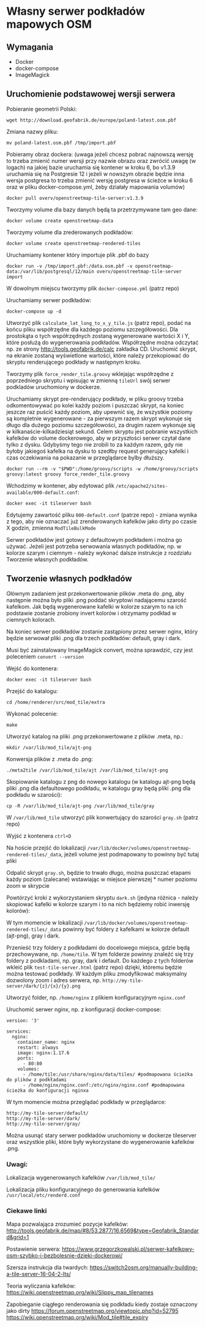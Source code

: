 # Własny serwer podkładów mapowych OSM

## Wymagania 
- Docker
- docker-compose
- ImageMagick

## Uruchomienie podstawowej wersji serwera

Pobieranie geometrii Polski:
```
wget http://download.geofabrik.de/europe/poland-latest.osm.pbf
```

Zmiana nazwy pliku:
```
mv poland-latest.osm.pbf /tmp/import.pbf
```

Pobieramy obraz dockera: (uwaga jeżeli chcesz pobrać najnowszą wersję to trzeba zmienić numer wersji przy nazwie obrazu oraz zwrócić uwagę (w logach) na jakiej bazie uruchamia się kontener w kroku 6, bo v1.3.9 uruchamia się na Postgresie 12 i jeżeli w nowszym obrazie będzie inna wersja postgresa to trzeba zmienić wersję postgresa w ścieżce w kroku 6 oraz w pliku docker-compose.yml, żeby działały mapowania volumów)
```
docker pull overv/openstreetmap-tile-server:v1.3.9
``` 

Tworzymy volume dla bazy danych będą ta przetrzymywane tam geo dane:
```
docker volume create openstreetmap-data
```

Tworzymy volume dla zrederowanych podkładów:
```
docker volume create openstreetmap-rendered-tiles
```

Uruchamiamy kontener który importuje plik .pbf do bazy
```
docker run -v /tmp/import.pbf:/data.osm.pbf -v openstreetmap-data:/var/lib/postgresql/12/main overv/openstreetmap-tile-server import
```

W dowolnym miejscu tworzymy plik `docker-compose.yml` (patrz repo)

Uruchamiamy serwer podkładów:
```
docker-compose up -d
```

Utworzyć plik `calculate_lat_long_to_x_y_tile.js` (patrz repo), podać na końcu pliku współrzędne dla każdego poziomu szczegółowości. Dla prostokąta o tych współrzędnych zostaną wygenerowane wartości X i Y, które posłużą do wygenerowania podkładów. Współrzędne można odczytać np. ze strony http://tools.geofabrik.de/calc zakładka CD. Uruchomić skrypt, na ekranie zostaną wyświetlone wartości, które należy przekopiować do skryptu renderującego podkłady w następnym kroku.

Tworzymy plik `force_render_tile.groovy` wklejając współrzędne z poprzedniego skryptu i wpisując w zmienną `tileUrl` swój serwer podkladów uruchomiony w dockerze.

Uruchamiamy skrypt pre-renderujący podkłady, w pliku groovy trzeba odkomentowywać po kolei każdy poziom i puszczać skrypt, na koniec jeszcze raz puścić każdy poziom, aby upewnić się, że wszystkie poziomy są kompletnie wygenerowane - za pierwszym razem skrypt wykonuje się długo dla dużego poziomu szczegółowości, za drugim razem wykonuje się w kilkanaście-kilkadziesiąt sekund. Celem skryptu jest pobranie wszystkich kafelków do volume dockerowego, aby w przyszłości serwer czytał dane tylko z dysku. Gdybyśmy tego nie zrobili to za każdym razem, gdy nie byłoby jakiegoś kafelka na dysku to szedłby request generujący kafelki i czas oczekiwania na pokazanie w przeglądarce bylby dłuższy.
```
docker run --rm -v "$PWD":/home/groovy/scripts -w /home/groovy/scripts groovy:latest groovy force_render_tile.groovy
```

Wchodzimy w kontener, aby edytować plik `/etc/apache2/sites-available/000-default.conf`:
```
docker exec -it tileserver bash
```

Edytujemy zawartość pliku `000-default.conf` (patrze repo) - zmiana wynika z tego, aby nie oznaczać już zrenderowanych kafelków jako dirty po czasie X godzin, zmienna `ModTileBulkMode`

Serwer podkładów jest gotowy z defaultowym podkładem i można go używać. Jeżeli jest potrzeba serwowania własnych podkładów, np. w kolorze szarym i ciemnym - należy wykonać dalsze instrukcje z rozdziału Tworzenie własnych podkładów.


## Tworzenie własnych podkładów
Głównym zadaniem jest przekonwertowanie plików .meta do .png, aby następnie można było pliki .png poddać skryptowi nadającemu szarość kafelkom. Jak będą wygenerowane kafelki w kolorze szarym to na ich podstawie zostanie zrobiony invert kolorów i otrzymamy podkład w ciemnych kolorach.

Na koniec serwer podkładów zostanie zastąpiony przez serwer nginx, który będzie serwował pliki .png dla trzech podkładów: default, gray i dark.



Musi być zainstalowany ImageMagick convert, można sprawdzić, czy jest poleceniem `convert --version`

Wejść do kontenera:
```
docker exec -it tileserver bash
```

Przejść do katalogu:
```
cd /home/renderer/src/mod_tile/extra
```

Wykonać polecenie:
```
make
```

Utworzyć katalog na pliki .png przekonwertowane z plików .meta, np.:
```
mkdir /var/lib/mod_tile/ajt-png
```

Konwersja plików z .meta do .png:
```
./meta2tile /var/lib/mod_tile/ajt /var/lib/mod_tile/ajt-png
```

Skopiowanie katalogu z png do nowego katalogu (w katalogu ajt-png będą pliki .png dla defaultowego podkładu, w katalogu gray będą pliki .png dla podkładu w szarości): 
```
cp -R /var/lib/mod_tile/ajt-png /var/lib/mod_tile/gray
```

W `/var/lib/mod_tile` utworzyć plik konwertujący do szarości `gray.sh` (patrz repo)

Wyjść z kontenera `ctrl+D`

Na hoście przejść do lokalizacji `/var/lib/docker/volumes/openstreetmap-rendered-tiles/_data`, jeżeli volume jest podmapowany to powinny być tutaj pliki

Odpalić skrypt `gray.sh`, będzie to trwało długo, można puszczać etapami każdy poziom (zalecane) wstawiając w miejsce pierwszej * numer poziomu zoom w skrypcie

Powtórzyć kroki z wykorzystaniem skryptu `dark.sh` (jedyna różnica - należy skopiować kafelki w kolorze szarym i to na nich będziemy robić inwersję kolorów):

W tym momencie w lokalizacji `/var/lib/docker/volumes/openstreetmap-rendered-tiles/_data` powinny być foldery z kafelkami w kolorze default (ajt-png), gray i dark. 

Przenieść trzy foldery z podkładami do docelowego miejsca, gdzie będą przechowywane, np. `/home/tile`. W tym folderze powinny znaleźć się trzy foldery z podkladami, np. gray, dark i default. Do każdego z tych folderów wkleić plik `test-tile-server.html` (patrz repo) dzięki, któremu będzie można testować podkłady. W każdym pliku zmodyfikować maksymalny dozwolony zoom i adres serwera, np. `http://my-tile-server/dark/{z}/{x}/{y}.png`

Utworzyć folder, np. `/home/nginx` z plikiem konfiguracyjnym `nginx.conf`

Uruchomić serwer nginx, np. z konfiguracji docker-compose:
```
version: '3'
 
services:
  nginx:
    container_name: nginx
    restart: always
    image: nginx:1.17.6
    ports:
      - 80:80
    volumes:
      - /home/tile:/usr/share/nginx/data/tiles/ #podmapowana ścieżka do plików z podkładami
      - /home/nginx/nginx.conf:/etc/nginx/nginx.conf #podmapowana ścieżka do konfiguracji nginxa
 ```

W tym momencie można przeglądać podkłady w przeglądarce:
```
http://my-tile-server/default/
http://my-tile-server/dark/
http://my-tile-server/gray/
```

Można usunąć stary serwer podkładów uruchomiony w dockerze tileserver oraz wszystkie pliki, które były wykorzystane do wygenerowanie kafelków .png.

### Uwagi:
Lokalizacja wygenerowanych kafelków `/var/lib/mod_tile/`

Lokalizacja pliku konfiguracyjnego do generowania kafelków `/usr/local/etc/renderd.conf`

### Ciekawe linki

Mapa pozwalająca zrozumieć pozycje kafelków: http://tools.geofabrik.de/map/#8/53.2877/16.6569&type=Geofabrik_Standard&grid=1

Postawienie serwera: https://www.grzegorzkowalski.pl/serwer-kafelkowy-osm-szybko-i-bezbolesnie-dzieki-dockerowi/

Szersza instrukcja dla twardych: https://switch2osm.org/manually-building-a-tile-server-16-04-2-lts/

Teoria wyliczania kafelków: https://wiki.openstreetmap.org/wiki/Slippy_map_tilenames

Zapobieganie ciągłego renderowania się podkładu kiedy zostaje oznaczony jako dirty https://forum.openstreetmap.org/viewtopic.php?id=52795 https://wiki.openstreetmap.org/wiki/Mod_tile#tile_expiry
